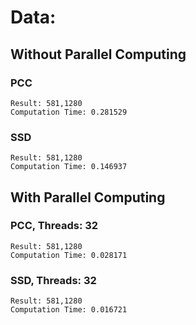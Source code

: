 # Data: 
## Without Parallel Computing
### PCC
```shell
Result: 581,1280
Computation Time: 0.281529
```
### SSD
```shell
Result: 581,1280
Computation Time: 0.146937
```


## With Parallel Computing
### PCC, Threads: 32
```shell
Result: 581,1280
Computation Time: 0.028171
```
### SSD, Threads: 32
```shell
Result: 581,1280
Computation Time: 0.016721
```

